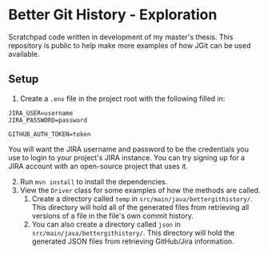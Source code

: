 # Better Git History - Exploration

Scratchpad code written in development of my master's thesis.
This repository is public to help make more examples of how JGit can be used available.

## Setup

1. Create a `.env` file in the project root with the following filled in:
```env
JIRA_USER=username
JIRA_PASSWORD=password

GITHUB_AUTH_TOKEN=token
```
You will want the JIRA username and password to be the credentials you use to login to your
project's JIRA instance. You can try signing up for a JIRA account with an open-source project that uses it. 

2. Run `mvn install` to install the dependencies.
3. View the `Driver` class for some examples of how the methods are called.
   1. Create a directory called `temp` in `src/main/java/bettergithistory/`. This directory will hold all of the generated files from retrieving all versions of a file in the file's own commit history.
   2. You can also create a directory called `json` in `src/main/java/bettergithistory/`. This directory will hold the generated JSON files from retrieving GitHub/Jira information.
